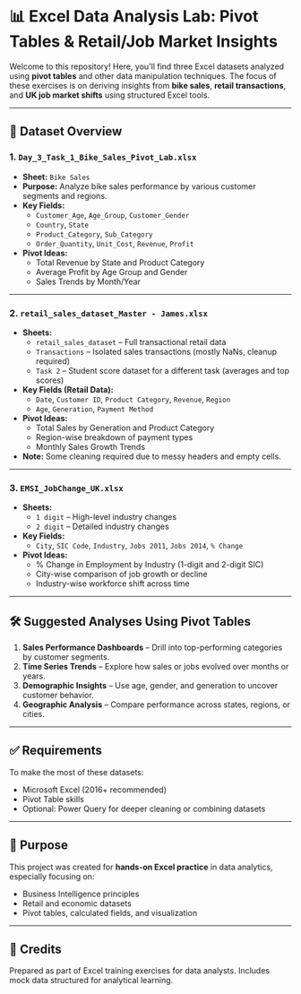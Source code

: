 # 📊 Excel Data Analysis Lab: Pivot Tables & Retail/Job Market Insights

Welcome to this repository! Here, you'll find three Excel datasets analyzed using **pivot tables** and other data manipulation techniques. The focus of these exercises is on deriving insights from **bike sales**, **retail transactions**, and **UK job market shifts** using structured Excel tools.

---

## 📁 Dataset Overview

### 1. `Day_3_Task_1_Bike_Sales_Pivot_Lab.xlsx`
- **Sheet:** `Bike Sales`
- **Purpose:** Analyze bike sales performance by various customer segments and regions.
- **Key Fields:**
  - `Customer_Age`, `Age_Group`, `Customer_Gender`
  - `Country`, `State`
  - `Product_Category`, `Sub_Category`
  - `Order_Quantity`, `Unit_Cost`, `Revenue`, `Profit`
- **Pivot Ideas:**
  - Total Revenue by State and Product Category
  - Average Profit by Age Group and Gender
  - Sales Trends by Month/Year

---

### 2. `retail_sales_dataset_Master - James.xlsx`
- **Sheets:**
  - `retail_sales_dataset` – Full transactional retail data
  - `Transactions` – Isolated sales transactions (mostly NaNs, cleanup required)
  - `Task 2` – Student score dataset for a different task (averages and top scores)
- **Key Fields (Retail Data):**
  - `Date`, `Customer ID`, `Product Category`, `Revenue`, `Region`
  - `Age`, `Generation`, `Payment Method`
- **Pivot Ideas:**
  - Total Sales by Generation and Product Category
  - Region-wise breakdown of payment types
  - Monthly Sales Growth Trends
- **Note:** Some cleaning required due to messy headers and empty cells.

---

### 3. `EMSI_JobChange_UK.xlsx`
- **Sheets:**
  - `1 digit` – High-level industry changes
  - `2 digit` – Detailed industry changes
- **Key Fields:**
  - `City`, `SIC Code`, `Industry`, `Jobs 2011`, `Jobs 2014`, `% Change`
- **Pivot Ideas:**
  - % Change in Employment by Industry (1-digit and 2-digit SIC)
  - City-wise comparison of job growth or decline
  - Industry-wise workforce shift across time

---

## 🛠 Suggested Analyses Using Pivot Tables
1. **Sales Performance Dashboards** – Drill into top-performing categories by customer segments.
2. **Time Series Trends** – Explore how sales or jobs evolved over months or years.
3. **Demographic Insights** – Use age, gender, and generation to uncover customer behavior.
4. **Geographic Analysis** – Compare performance across states, regions, or cities.

---

## ✅ Requirements
To make the most of these datasets:
- Microsoft Excel (2016+ recommended)
- Pivot Table skills
- Optional: Power Query for deeper cleaning or combining datasets

---

## 🙌 Purpose
This project was created for **hands-on Excel practice** in data analytics, especially focusing on:
- Business Intelligence principles
- Retail and economic datasets
- Pivot tables, calculated fields, and visualization

---

## 📎 Credits
Prepared as part of Excel training exercises for data analysts. Includes mock data structured for analytical learning.

